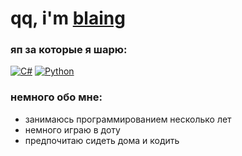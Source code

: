 # qq, i'm [blaing](https://guns.lol/blaing)

### яп за которые я шарю:

[![C#](https://img.shields.io/badge/-CSharp-090909?style=for-the-badge&logo=CSharp)](https://ru.wikipedia.org/wiki/C_Sharp)
[![Python](https://img.shields.io/badge/-Python-090909?style=for-the-badge&logo=Python)](https://ru.wikipedia.org/wiki/Python)

### немного обо мне:
- занимаюсь программированием несколько лет
- немного играю в доту
- предпочитаю сидеть дома и кодить
